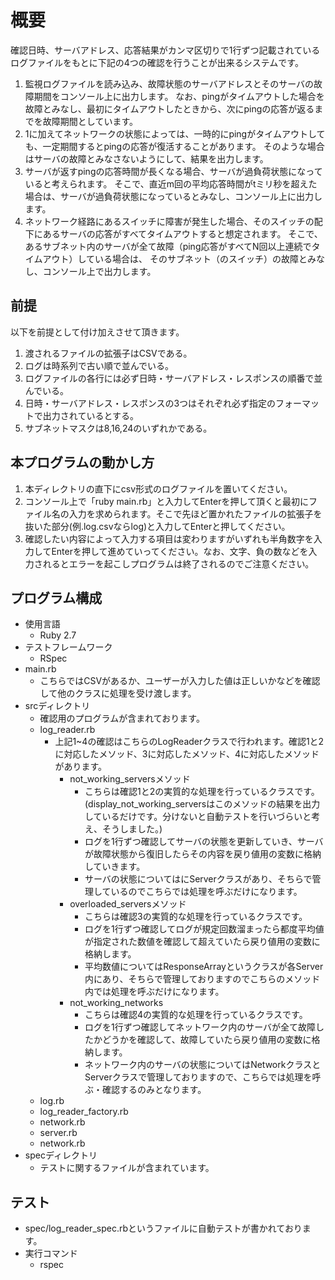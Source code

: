 # 概要
確認日時、サーバアドレス、応答結果がカンマ区切りで1行ずつ記載されているログファイルをもとに下記の4つの確認を行うことが出来るシステムです。

1. 監視ログファイルを読み込み、故障状態のサーバアドレスとそのサーバの故障期間をコンソール上に出力します。
なお、pingがタイムアウトした場合を故障とみなし、最初にタイムアウトしたときから、次にpingの応答が返るまでを故障期間としています。
2. 1に加えてネットワークの状態によっては、一時的にpingがタイムアウトしても、一定期間するとpingの応答が復活することがあります。
   そのような場合はサーバの故障とみなさないようにして、結果を出力します。
3. サーバが返すpingの応答時間が長くなる場合、サーバが過負荷状態になっていると考えられます。
   そこで、直近m回の平均応答時間がtミリ秒を超えた場合は、サーバが過負荷状態になっているとみなし、コンソール上に出力します。
4. ネットワーク経路にあるスイッチに障害が発生した場合、そのスイッチの配下にあるサーバの応答がすべてタイムアウトすると想定されます。
   そこで、あるサブネット内のサーバが全て故障（ping応答がすべてN回以上連続でタイムアウト）している場合は、
   そのサブネット（のスイッチ）の故障とみなし、コンソール上で出力します。

## 前提
以下を前提として付け加えさせて頂きます。

1. 渡されるファイルの拡張子はCSVである。
2. ログは時系列で古い順で並んでいる。
3. ログファイルの各行には必ず日時・サーバアドレス・レスポンスの順番で並んでいる。
4. 日時・サーバアドレス・レスポンスの3つはそれぞれ必ず指定のフォーマットで出力されているとする。
5. サブネットマスクは8,16,24のいずれかである。

## 本プログラムの動かし方
1. 本ディレクトリの直下にcsv形式のログファイルを置いてください。
2. コンソール上で「ruby main.rb」と入力してEnterを押して頂くと最初にファイル名の入力を求められます。そこで先ほど置かれたファイルの拡張子を抜いた部分(例.log.csvならlog)と入力してEnterと押してください。
3. 確認したい内容によって入力する項目は変わりますがいずれも半角数字を入力してEnterを押して進めていってください。なお、文字、負の数などを入力されるとエラーを起こしプログラムは終了されるのでご注意ください。

## プログラム構成
- 使用言語
  - Ruby 2.7
- テストフレームワーク
  - RSpec
- main.rb
  - こちらではCSVがあるか、ユーザーが入力した値は正しいかなどを確認して他のクラスに処理を受け渡します。
- srcディレクトリ
  - 確認用のプログラムが含まれております。
  - log_reader.rb
    - 上記1~4の確認はこちらのLogReaderクラスで行われます。確認1と2に対応したメソッド、3に対応したメソッド、4に対応したメソッドがあります。
      - not_working_serversメソッド
        - こちらは確認1と2の実質的な処理を行っているクラスです。(display_not_working_serversはこのメソッドの結果を出力しているだけです。分けないと自動テストを行いづらいと考え、そうしました。)
        - ログを1行ずつ確認してサーバの状態を更新していき、サーバが故障状態から復旧したらその内容を戻り値用の変数に格納していきます。
        - サーバの状態についてはにServerクラスがあり、そちらで管理しているのでこちらでは処理を呼ぶだけになります。
      - overloaded_serversメソッド
        - こちらは確認3の実質的な処理を行っているクラスです。
        - ログを1行ずつ確認してログが規定回数溜まったら都度平均値が指定された数値を確認して超えていたら戻り値用の変数に格納します。
        - 平均数値についてはResponseArrayというクラスが各Server内にあり、そちらで管理しておりますのでこちらのメソッド内では処理を呼ぶだけになります。
      - not_working_networks
        - こちらは確認4の実質的な処理を行っているクラスです。
        - ログを1行ずつ確認してネットワーク内のサーバが全て故障したかどうかを確認して、故障していたら戻り値用の変数に格納します。
        - ネットワーク内のサーバの状態についてはNetworkクラスとServerクラスで管理しておりますので、こちらでは処理を呼ぶ・確認するのみとなります。
  - log.rb
  - log_reader_factory.rb
  - network.rb
  - server.rb
  - network.rb
- specディレクトリ
  - テストに関するファイルが含まれています。

## テスト
- spec/log_reader_spec.rbというファイルに自動テストが書かれております。
- 実行コマンド
  - rspec